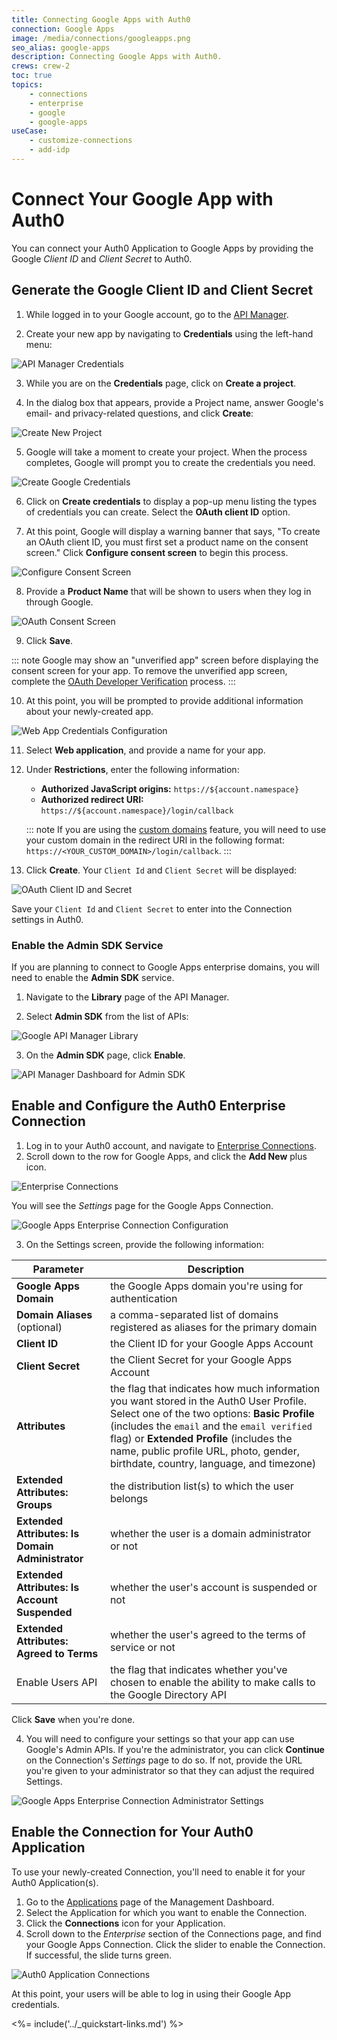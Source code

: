 ```yaml
---
title: Connecting Google Apps with Auth0
connection: Google Apps
image: /media/connections/googleapps.png
seo_alias: google-apps
description: Connecting Google Apps with Auth0.
crews: crew-2
toc: true
topics:
    - connections
    - enterprise
    - google
    - google-apps
useCase:
    - customize-connections
    - add-idp
---
```


# Connect Your Google App with Auth0

You can connect your Auth0 Application to Google Apps by providing the Google *Client ID* and *Client Secret* to Auth0.

## Generate the Google Client ID and Client Secret

1. While logged in to your Google account, go to the [API Manager](https://console.developers.google.com/projectselector/apis/credentials).

2. Create your new app by navigating to **Credentials** using the left-hand menu:

  ![API Manager Credentials](/media/articles/connections/social/google/credentials.png)

3. While you are on the **Credentials** page, click on **Create a project**.

4. In the dialog box that appears, provide a Project name, answer Google's email- and privacy-related questions, and click **Create**:

  ![Create New Project](/media/articles/connections/social/google/create-new-project.png)

5. Google will take a moment to create your project. When the process completes, Google will prompt you to create the credentials you need.

  ![Create Google Credentials](/media/articles/connections/social/google/create-credentials.png)

6. Click on **Create credentials** to display a pop-up menu listing the types of credentials you can create. Select the **OAuth client ID** option.

7. At this point, Google will display a warning banner that says, "To create an OAuth client ID, you must first set a product name on the consent screen." Click **Configure consent screen** to begin this process.

  ![Configure Consent Screen](/media/articles/connections/social/google/create-client-id.png)

8. Provide a **Product Name** that will be shown to users when they log in through Google.

  ![OAuth Consent Screen](/media/articles/connections/social/google/oauth-consent-screen.png)

9. Click **Save**.

::: note
Google may show an "unverified app" screen before displaying the consent screen for your app. To remove the unverified app screen, complete the [OAuth Developer Verification](https://support.google.com/code/contact/oauth_app_verification) process.
:::

10. At this point, you will be prompted to provide additional information about your newly-created app.

  ![Web App Credentials Configuration](/media/articles/connections/social/google/create-client-id-config.png)

11. Select **Web application**, and provide a name for your app.

12. Under **Restrictions**, enter the following information:

    * **Authorized JavaScript origins:** `https://${account.namespace}`
    * **Authorized redirect URI:** `https://${account.namespace}/login/callback`

    ::: note
    If you are using the [custom domains](/custom-domains) feature, you will need to use your custom domain in the redirect URI in the following format: `https://<YOUR_CUSTOM_DOMAIN>/login/callback`.
    :::

13. Click **Create**. Your `Client Id` and `Client Secret` will be displayed:

  ![OAuth Client ID and Secret](/media/articles/connections/social/google/oauth-client-info.png)

  Save your `Client Id` and `Client Secret` to enter into the Connection settings in Auth0.

### Enable the Admin SDK Service

If you are planning to connect to Google Apps enterprise domains, you will need to enable the **Admin SDK** service.

1. Navigate to the **Library** page of the API Manager.

2. Select **Admin SDK** from the list of APIs:

  ![Google API Manager Library](/media/articles/connections/social/google/api-manager-library.png)

3. On the **Admin SDK** page, click **Enable**.

  ![API Manager Dashboard for Admin SDK](/media/articles/connections/social/google/enable-admin-sdk.png)

## Enable and Configure the Auth0 Enterprise Connection

1. Log in to your Auth0 account, and navigate to [Enterprise Connections](${manage_url}/#/connections/enterprise).
2. Scroll down to the row for Google Apps, and click the **Add New** plus icon.

  ![Enterprise Connections](/media/articles/connections/enterprise/google/enterprise-connections.png)

  You will see the *Settings* page for the Google Apps Connection.

  ![Google Apps Enterprise Connection Configuration](/media/articles/connections/enterprise/google/google-apps-connection-settings.png)

3. On the Settings screen, provide the following information:

| Parameter | Description |
| - | - |
| **Google Apps Domain** | the Google Apps domain you're using for authentication |
| **Domain Aliases** (optional) | a comma-separated list of domains registered as aliases for the primary domain |
| **Client ID** | the Client ID for your Google Apps Account |
| **Client Secret** | the Client Secret for your Google Apps Account |
| **Attributes** | the flag that indicates how much information you want stored in the Auth0 User Profile. Select one of the two options: **Basic Profile** (includes the `email` and the `email verified` flag) or **Extended Profile** (includes the name, public profile URL, photo, gender, birthdate, country, language, and timezone) |
| **Extended Attributes: Groups** | the distribution list(s) to which the user belongs |
| **Extended Attributes: Is Domain Administrator** | whether the user is a domain administrator or not |
| **Extended Attributes: Is Account Suspended**  | whether the user's account is suspended or not |
| **Extended Attributes: Agreed to Terms** | whether the user's agreed to the terms of service or not |
| Enable Users API | the flag that indicates whether you've chosen to enable the ability to make calls to the Google Directory API |

Click **Save** when you're done.

4. You will need to configure your settings so that your app can use Google's Admin APIs. If you're the administrator, you can click **Continue** on the Connection's *Settings* page to do so. If not, provide the URL you're given to your administrator so that they can adjust the required Settings.

  ![Google Apps Enterprise Connection Administrator Settings](/media/articles/connections/enterprise/google/config-settings.png)

## Enable the Connection for Your Auth0 Application

To use your newly-created Connection, you'll need to enable it for your Auth0 Application(s).

1. Go to the [Applications](${manage_url}/#/applications) page of the Management Dashboard.
2. Select the Application for which you want to enable the Connection.
3. Click the **Connections** icon for your Application.
4. Scroll down to the *Enterprise* section of the Connections page, and find your Google Apps Connection. Click the slider to enable the Connection. If successful, the slide turns green.

![Auth0 Application Connections](/media/articles/connections/enterprise/google/client-connection.png)

At this point, your users will be able to log in using their Google App credentials.

<%= include('../_quickstart-links.md') %>
